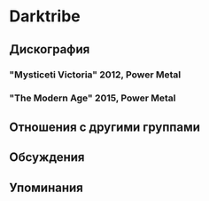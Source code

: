 # Darktribe



## Дискография

### "Mysticeti Victoria" 2012, Power Metal



### "The Modern Age" 2015, Power Metal




## Отношения с другими группами


## Обсуждения


## Упоминания

